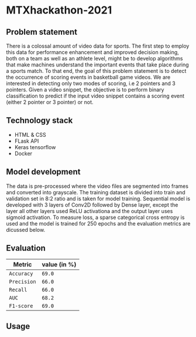 # MTXhackathon-2021

## Problem statement
There is a colossal amount of video data for sports. The first step to employ this data for performance enhancement and improved decision making, both on a team as well as an athlete level, might be to develop algorithms that make machines understand the important events that take place during a sports match. To that end, the goal of this problem statement is to detect the occurrence of scoring events in basketball game videos. We are interested in detecting only two modes of scoring, i.e 2 pointers and 3 pointers. Given a video snippet, the objective is to perform binary classification to predict if the input video snippet contains a scoring event (either 2 pointer or 3 pointer) or not.

## Technology stack 
* HTML & CSS 
* FLask API 
* Keras tensorflow 
* Docker 

## Model development 

The data is pre-processed where the video files are segmented into frames and converted into grayscale. The training dataset is divided into train and validation set in 8:2 ratio and is taken for model training. Sequential model is developed with 3 layers of Conv2D followed by Dense layer, except the layer all other layers used ReLU activationa and the output layer uses sigmoid activation. To measure loss, a sparse categorical cross entropy is used and the model is trained for 250 epochs and the evaluation metrics are dicussed below.



## Evaluation 

| Metric | value (in %) |
|------------|-----------|
| `Accuracy`  | `69.0`  | 
| `Precision`  | `66.0` |
| `Recall` | `66.0`  |
| `AUC` | `68.2` |
| `F1-score` | `69.0` |

## Usage

